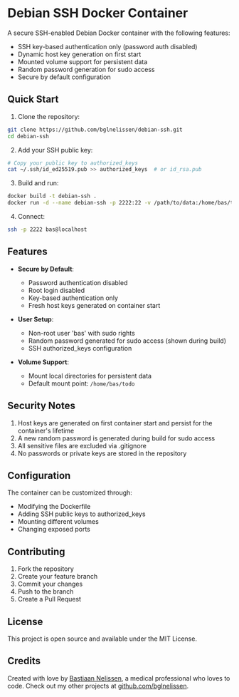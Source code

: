 # Debian SSH Docker Container

A secure SSH-enabled Debian Docker container with the following features:
- SSH key-based authentication only (password auth disabled)
- Dynamic host key generation on first start
- Mounted volume support for persistent data
- Random password generation for sudo access
- Secure by default configuration

## Quick Start

1. Clone the repository:
```bash
git clone https://github.com/bglnelissen/debian-ssh.git
cd debian-ssh
```

2. Add your SSH public key:
```bash
# Copy your public key to authorized_keys
cat ~/.ssh/id_ed25519.pub >> authorized_keys  # or id_rsa.pub
```

3. Build and run:
```bash
docker build -t debian-ssh .
docker run -d --name debian-ssh -p 2222:22 -v /path/to/data:/home/bas/todo debian-ssh
```

4. Connect:
```bash
ssh -p 2222 bas@localhost
```

## Features

- **Secure by Default**:
  - Password authentication disabled
  - Root login disabled
  - Key-based authentication only
  - Fresh host keys generated on container start

- **User Setup**:
  - Non-root user 'bas' with sudo rights
  - Random password generated for sudo access (shown during build)
  - SSH authorized_keys configuration

- **Volume Support**:
  - Mount local directories for persistent data
  - Default mount point: `/home/bas/todo`

## Security Notes

1. Host keys are generated on first container start and persist for the container's lifetime
2. A new random password is generated during build for sudo access
3. All sensitive files are excluded via .gitignore
4. No passwords or private keys are stored in the repository

## Configuration

The container can be customized through:
- Modifying the Dockerfile
- Adding SSH public keys to authorized_keys
- Mounting different volumes
- Changing exposed ports

## Contributing

1. Fork the repository
2. Create your feature branch
3. Commit your changes
4. Push to the branch
5. Create a Pull Request

## License

This project is open source and available under the MIT License. 

## Credits

Created with love by [Bastiaan Nelissen](https://github.com/bglnelissen), a medical professional who loves to code. Check out my other projects at [github.com/bglnelissen](https://github.com/bglnelissen). 